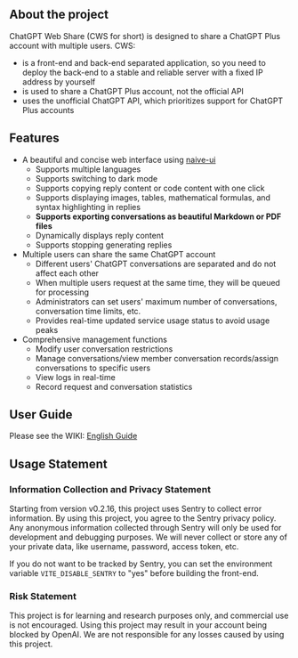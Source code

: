 ## About the project

ChatGPT Web Share (CWS for short) is designed to share a ChatGPT Plus account with multiple users. CWS:
- is a front-end and back-end separated application, so you need to deploy the back-end to a stable and reliable server with a fixed IP address by yourself
- is used to share a ChatGPT Plus account, not the official API
- uses the unofficial ChatGPT API, which prioritizes support for ChatGPT Plus accounts

## Features

- A beautiful and concise web interface using [naive-ui](https://www.naiveui.com/)
  - Supports multiple languages
  - Supports switching to dark mode
  - Supports copying reply content or code content with one click
  - Supports displaying images, tables, mathematical formulas, and syntax highlighting in replies
  - **Supports exporting conversations as beautiful Markdown or PDF files**
  - Dynamically displays reply content
  - Supports stopping generating replies
- Multiple users can share the same ChatGPT account
  - Different users' ChatGPT conversations are separated and do not affect each other
  - When multiple users request at the same time, they will be queued for processing
  - Administrators can set users' maximum number of conversations, conversation time limits, etc.
  - Provides real-time updated service usage status to avoid usage peaks
- Comprehensive management functions
  - Modify user conversation restrictions
  - Manage conversations/view member conversation records/assign conversations to specific users
  - View logs in real-time
  - Record request and conversation statistics

## User Guide

Please see the WIKI: [English Guide](https://github.com/moeakwak/chatgpt-web-share/wiki/English-Guide)

## Usage Statement

### Information Collection and Privacy Statement

Starting from version v0.2.16, this project uses Sentry to collect error information. By using this project, you agree to the Sentry privacy policy. Any anonymous information collected through Sentry will only be used for development and debugging purposes. We will never collect or store any of your private data, like username, password, access token, etc.

If you do not want to be tracked by Sentry, you can set the environment variable `VITE_DISABLE_SENTRY` to "yes" before building the front-end.

### Risk Statement

This project is for learning and research purposes only, and commercial use is not encouraged. Using this project may result in your account being blocked by OpenAI. We are not responsible for any losses caused by using this project.